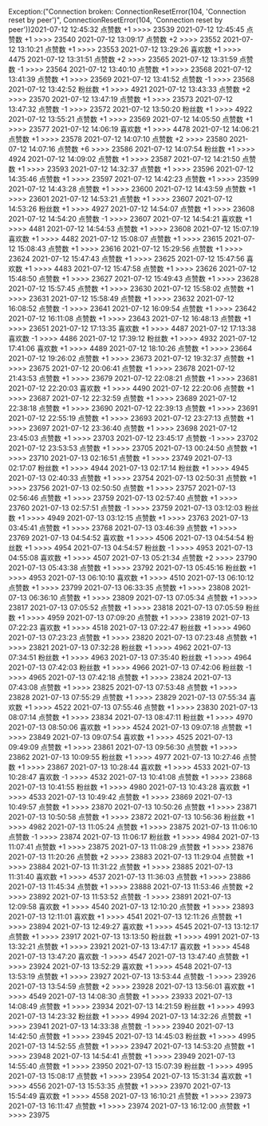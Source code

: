 Exception:("Connection broken: ConnectionResetError(104, 'Connection reset by peer')", ConnectionResetError(104, 'Connection reset by peer'))2021-07-12  12:45:32   点赞数 +1 >>>> 23539
2021-07-12  12:45:45   点赞数 +1 >>>> 23540
2021-07-12  13:09:17   点赞数 +2 >>>> 23552
2021-07-12  13:10:21   点赞数 +1 >>>> 23553
2021-07-12  13:29:26   喜欢数 +1 >>>> 4475
2021-07-12  13:31:51   点赞数 +2 >>>> 23565
2021-07-12  13:31:59   点赞数 -1 >>>> 23564
2021-07-12  13:40:10   点赞数 +1 >>>> 23568
2021-07-12  13:41:39   点赞数 +1 >>>> 23569
2021-07-12  13:41:52   点赞数 -1 >>>> 23568
2021-07-12  13:42:52   粉丝数 +1 >>>> 4921
2021-07-12  13:43:33   点赞数 +2 >>>> 23570
2021-07-12  13:47:19   点赞数 +1 >>>> 23573
2021-07-12  13:47:32   点赞数 -1 >>>> 23572
2021-07-12  13:50:20   粉丝数 +1 >>>> 4922
2021-07-12  13:55:21   点赞数 +1 >>>> 23569
2021-07-12  14:05:50   点赞数 +1 >>>> 23577
2021-07-12  14:06:19   喜欢数 +1 >>>> 4478
2021-07-12  14:06:21   点赞数 +1 >>>> 23578
2021-07-12  14:07:10   点赞数 +2 >>>> 23580
2021-07-12  14:07:16   点赞数 +6 >>>> 23586
2021-07-12  14:07:54   粉丝数 +1 >>>> 4924
2021-07-12  14:09:02   点赞数 +1 >>>> 23587
2021-07-12  14:21:50   点赞数 +1 >>>> 23593
2021-07-12  14:32:37   点赞数 +1 >>>> 23596
2021-07-12  14:35:46   点赞数 +1 >>>> 23597
2021-07-12  14:42:23   点赞数 +1 >>>> 23599
2021-07-12  14:43:28   点赞数 +1 >>>> 23600
2021-07-12  14:43:59   点赞数 +1 >>>> 23601
2021-07-12  14:53:21   点赞数 +1 >>>> 23607
2021-07-12  14:53:26   粉丝数 +1 >>>> 4927
2021-07-12  14:54:07   点赞数 +1 >>>> 23608
2021-07-12  14:54:20   点赞数 -1 >>>> 23607
2021-07-12  14:54:21   喜欢数 +1 >>>> 4481
2021-07-12  14:54:53   点赞数 +1 >>>> 23608
2021-07-12  15:07:19   喜欢数 +1 >>>> 4482
2021-07-12  15:08:07   点赞数 +1 >>>> 23615
2021-07-12  15:08:43   点赞数 +1 >>>> 23616
2021-07-12  15:29:56   点赞数 +1 >>>> 23624
2021-07-12  15:47:43   点赞数 +1 >>>> 23625
2021-07-12  15:47:56   喜欢数 +1 >>>> 4483
2021-07-12  15:47:58   点赞数 +1 >>>> 23626
2021-07-12  15:48:50   点赞数 +1 >>>> 23627
2021-07-12  15:49:43   点赞数 +1 >>>> 23628
2021-07-12  15:57:45   点赞数 +1 >>>> 23630
2021-07-12  15:58:02   点赞数 +1 >>>> 23631
2021-07-12  15:58:49   点赞数 +1 >>>> 23632
2021-07-12  16:08:52   点赞数 -1 >>>> 23641
2021-07-12  16:09:54   点赞数 +1 >>>> 23642
2021-07-12  16:11:08   点赞数 +1 >>>> 23643
2021-07-12  16:48:13   点赞数 +1 >>>> 23651
2021-07-12  17:13:35   喜欢数 +1 >>>> 4487
2021-07-12  17:13:38   喜欢数 -1 >>>> 4486
2021-07-12  17:39:12   粉丝数 +1 >>>> 4932
2021-07-12  17:41:06   喜欢数 +1 >>>> 4489
2021-07-12  18:10:26   点赞数 +1 >>>> 23664
2021-07-12  19:26:02   点赞数 +1 >>>> 23673
2021-07-12  19:32:37   点赞数 +1 >>>> 23675
2021-07-12  20:06:41   点赞数 +1 >>>> 23678
2021-07-12  21:43:53   点赞数 +1 >>>> 23679
2021-07-12  22:08:21   点赞数 +1 >>>> 23681
2021-07-12  22:20:03   喜欢数 +1 >>>> 4490
2021-07-12  22:20:06   点赞数 +1 >>>> 23687
2021-07-12  22:32:59   点赞数 +1 >>>> 23689
2021-07-12  22:38:18   点赞数 +1 >>>> 23690
2021-07-12  22:39:13   点赞数 +1 >>>> 23691
2021-07-12  22:55:19   点赞数 +1 >>>> 23693
2021-07-12  23:27:13   点赞数 +1 >>>> 23697
2021-07-12  23:36:40   点赞数 +1 >>>> 23698
2021-07-12  23:45:03   点赞数 +1 >>>> 23703
2021-07-12  23:45:17   点赞数 -1 >>>> 23702
2021-07-12  23:53:53   点赞数 +1 >>>> 23705
2021-07-13  00:24:50   点赞数 +1 >>>> 23710
2021-07-13  02:16:51   点赞数 +1 >>>> 23749
2021-07-13  02:17:07   粉丝数 +1 >>>> 4944
2021-07-13  02:17:14   粉丝数 +1 >>>> 4945
2021-07-13  02:40:33   点赞数 +1 >>>> 23754
2021-07-13  02:50:31   点赞数 +1 >>>> 23756
2021-07-13  02:50:50   点赞数 +1 >>>> 23757
2021-07-13  02:56:46   点赞数 +1 >>>> 23759
2021-07-13  02:57:40   点赞数 +1 >>>> 23760
2021-07-13  02:57:51   点赞数 -1 >>>> 23759
2021-07-13  03:12:03   粉丝数 +1 >>>> 4949
2021-07-13  03:12:15   点赞数 +1 >>>> 23763
2021-07-13  03:45:41   点赞数 +1 >>>> 23768
2021-07-13  03:46:39   点赞数 +1 >>>> 23769
2021-07-13  04:54:52   喜欢数 +1 >>>> 4506
2021-07-13  04:54:54   粉丝数 +1 >>>> 4954
2021-07-13  04:54:57   粉丝数 -1 >>>> 4953
2021-07-13  04:55:08   喜欢数 +1 >>>> 4507
2021-07-13  05:21:34   点赞数 +2 >>>> 23790
2021-07-13  05:43:38   点赞数 +1 >>>> 23792
2021-07-13  05:45:16   粉丝数 +1 >>>> 4953
2021-07-13  06:10:10   喜欢数 +1 >>>> 4510
2021-07-13  06:10:12   点赞数 +1 >>>> 23799
2021-07-13  06:33:35   点赞数 +1 >>>> 23808
2021-07-13  06:36:10   点赞数 +1 >>>> 23809
2021-07-13  07:05:34   点赞数 +1 >>>> 23817
2021-07-13  07:05:52   点赞数 +1 >>>> 23818
2021-07-13  07:05:59   粉丝数 +1 >>>> 4959
2021-07-13  07:09:20   点赞数 +1 >>>> 23819
2021-07-13  07:22:23   喜欢数 +1 >>>> 4518
2021-07-13  07:22:47   粉丝数 +1 >>>> 4960
2021-07-13  07:23:23   点赞数 +1 >>>> 23820
2021-07-13  07:23:48   点赞数 +1 >>>> 23821
2021-07-13  07:32:28   粉丝数 +1 >>>> 4962
2021-07-13  07:34:51   粉丝数 +1 >>>> 4963
2021-07-13  07:35:40   粉丝数 +1 >>>> 4964
2021-07-13  07:42:03   粉丝数 +1 >>>> 4966
2021-07-13  07:42:06   粉丝数 -1 >>>> 4965
2021-07-13  07:42:18   点赞数 +1 >>>> 23824
2021-07-13  07:43:08   点赞数 +1 >>>> 23825
2021-07-13  07:53:48   点赞数 +1 >>>> 23828
2021-07-13  07:55:29   点赞数 +1 >>>> 23829
2021-07-13  07:55:34   喜欢数 +1 >>>> 4522
2021-07-13  07:55:46   点赞数 +1 >>>> 23830
2021-07-13  08:07:14   点赞数 +1 >>>> 23834
2021-07-13  08:47:11   粉丝数 +1 >>>> 4970
2021-07-13  08:50:06   喜欢数 +1 >>>> 4524
2021-07-13  09:07:18   点赞数 +1 >>>> 23849
2021-07-13  09:07:54   喜欢数 +1 >>>> 4525
2021-07-13  09:49:09   点赞数 +1 >>>> 23861
2021-07-13  09:56:30   点赞数 +1 >>>> 23862
2021-07-13  10:09:55   粉丝数 +1 >>>> 4977
2021-07-13  10:27:46   点赞数 +1 >>>> 23867
2021-07-13  10:28:44   喜欢数 +1 >>>> 4533
2021-07-13  10:28:47   喜欢数 -1 >>>> 4532
2021-07-13  10:41:08   点赞数 +1 >>>> 23868
2021-07-13  10:41:55   粉丝数 +1 >>>> 4980
2021-07-13  10:43:28   喜欢数 +1 >>>> 4533
2021-07-13  10:49:42   点赞数 +1 >>>> 23869
2021-07-13  10:49:57   点赞数 +1 >>>> 23870
2021-07-13  10:50:26   点赞数 +1 >>>> 23871
2021-07-13  10:50:58   点赞数 +1 >>>> 23872
2021-07-13  10:56:36   粉丝数 +1 >>>> 4982
2021-07-13  11:05:24   点赞数 +1 >>>> 23875
2021-07-13  11:06:10   点赞数 -1 >>>> 23874
2021-07-13  11:06:17   粉丝数 +1 >>>> 4984
2021-07-13  11:07:41   点赞数 +1 >>>> 23875
2021-07-13  11:08:29   点赞数 +1 >>>> 23876
2021-07-13  11:20:26   点赞数 +2 >>>> 23883
2021-07-13  11:29:04   点赞数 +1 >>>> 23884
2021-07-13  11:31:22   点赞数 +1 >>>> 23885
2021-07-13  11:31:40   喜欢数 +1 >>>> 4537
2021-07-13  11:36:03   点赞数 +1 >>>> 23886
2021-07-13  11:45:34   点赞数 +1 >>>> 23888
2021-07-13  11:53:46   点赞数 +2 >>>> 23892
2021-07-13  11:53:52   点赞数 -1 >>>> 23891
2021-07-13  12:09:58   喜欢数 +1 >>>> 4540
2021-07-13  12:10:20   点赞数 +1 >>>> 23893
2021-07-13  12:11:01   喜欢数 +1 >>>> 4541
2021-07-13  12:11:26   点赞数 +1 >>>> 23894
2021-07-13  12:49:27   喜欢数 +1 >>>> 4545
2021-07-13  13:12:17   点赞数 +1 >>>> 23917
2021-07-13  13:13:50   粉丝数 +1 >>>> 4991
2021-07-13  13:32:21   点赞数 +1 >>>> 23921
2021-07-13  13:47:17   喜欢数 +1 >>>> 4548
2021-07-13  13:47:20   喜欢数 -1 >>>> 4547
2021-07-13  13:47:40   点赞数 +1 >>>> 23924
2021-07-13  13:52:29   喜欢数 +1 >>>> 4548
2021-07-13  13:53:19   点赞数 +1 >>>> 23927
2021-07-13  13:53:44   点赞数 -1 >>>> 23926
2021-07-13  13:54:59   点赞数 +2 >>>> 23928
2021-07-13  13:56:01   喜欢数 +1 >>>> 4549
2021-07-13  14:08:30   点赞数 +1 >>>> 23933
2021-07-13  14:08:49   点赞数 +1 >>>> 23934
2021-07-13  14:21:59   粉丝数 +1 >>>> 4993
2021-07-13  14:23:32   粉丝数 +1 >>>> 4994
2021-07-13  14:32:26   点赞数 +1 >>>> 23941
2021-07-13  14:33:38   点赞数 -1 >>>> 23940
2021-07-13  14:42:50   点赞数 +1 >>>> 23945
2021-07-13  14:45:03   粉丝数 +1 >>>> 4995
2021-07-13  14:52:55   点赞数 +1 >>>> 23947
2021-07-13  14:53:20   点赞数 +1 >>>> 23948
2021-07-13  14:54:41   点赞数 +1 >>>> 23949
2021-07-13  14:55:40   点赞数 +1 >>>> 23950
2021-07-13  15:07:39   粉丝数 -1 >>>> 4995
2021-07-13  15:08:17   点赞数 +1 >>>> 23954
2021-07-13  15:31:34   喜欢数 +1 >>>> 4556
2021-07-13  15:53:35   点赞数 +1 >>>> 23970
2021-07-13  15:54:49   喜欢数 +1 >>>> 4558
2021-07-13  16:10:21   点赞数 +1 >>>> 23973
2021-07-13  16:11:47   点赞数 +1 >>>> 23974
2021-07-13  16:12:00   点赞数 +1 >>>> 23975
